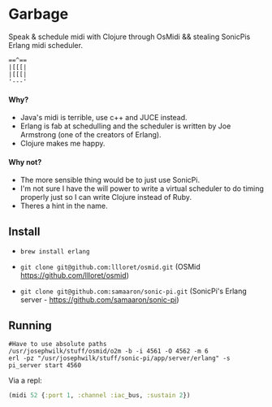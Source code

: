 # Garbage

Speak & schedule midi with Clojure through OsMidi && stealing SonicPis Erlang midi scheduler.

```
==^==
|[[[|
|[[[|
'---'
```

#### Why?

* Java's midi is terrible, use c++ and JUCE instead.
* Erlang is fab at schedulling and the scheduler is written by Joe Armstrong (one of the creators of Erlang).
* Clojure makes me happy.

#### Why not?

* The more sensible thing would be to just use SonicPi. 
* I'm not sure I have the will power to write a virtual scheduler to do timing properly just so I can write Clojure instead of Ruby.
* Theres a hint in the name.

## Install

* `brew install erlang`

* `git clone git@github.com:llloret/osmid.git` (OSMid https://github.com/llloret/osmid)

* `git clone git@github.com:samaaron/sonic-pi.git` (SonicPi's Erlang server - https://github.com/samaaron/sonic-pi)

## Running

```shell
#Have to use absolute paths
/usr/josephwilk/stuff/osmid/o2m -b -i 4561 -O 4562 -m 6
erl -pz "/usr/josephwilk/stuff/sonic-pi/app/server/erlang" -s pi_server start 4560
```
Via a repl:

```clojure
(midi 52 {:port 1, :channel :iac_bus, :sustain 2})
```
